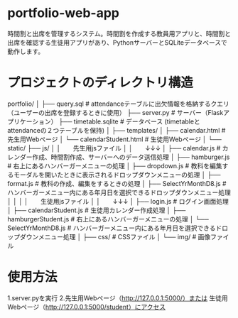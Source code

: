 # portfolio-web-app
時間割と出席を管理するシステム。時間割を作成する教員用アプリと、時間割と出席を確認する生徒用アプリがあり、PythonサーバーとSQLiteデータベースで動作します。

# プロジェクトのディレクトリ構造
portfolio/
│
├── query.sql                    # attendanceテーブルに出欠情報を格納するクエリ（ユーザーの出席を登録するときに使用）
├── server.py                    # サーバー（Flaskアプリケーション）
├── timetable.sqlite             # データベース (timetableとattendanceの２つテーブルを保持)
│
├── templates/
│   ├── calendar.html            # 先生用Webページ
│   └── calendarStudent.html     # 生徒用Webページ
│ 
└── static/
    ├── js/
    │     │　　先生用jsファイル
    │     │　　↓↓↓
    │     ├── calendar.js            # カレンダー作成、時間割作成、サーバーへのデータ送信処理
    │     ├── hamburger.js           # 右上にあるハンバーガーメニューの処理
    │     ├── dropdown.js            # 教科を編集するモーダルを開いたときに表示されるドロップダウンメニューの処理
    │     ├── format.js              # 教科の作成、編集をするときの処理
    │     ├── SelectYrMonthD8.js     # ハンバーガーメニュー内にある年月日を選択できるドロップダウンメニュー処理
    │     │
    │     │　　生徒用jsファイル
    │     │　　↓↓↓
    │     ├── login.js               # ログイン画面処理
    │     ├── calendarStudent.js     # 生徒用カレンダー作成処理
    │     ├── hamburgerStudent.js    # 右上にあるハンバーガーメニューの処理
    │     └── SelectYrMonthD8.js     # ハンバーガーメニュー内にある年月日を選択できるドロップダウンメニュー処理
    │
    ├── css/  # CSSファイル
    │
    └── img/  # 画像ファイル


# 使用方法
1.server.pyを実行
2.先生用Webページ（http://127.0.0.1:5000/）または 生徒用Webページ（http://127.0.0.1:5000/student）にアクセス
